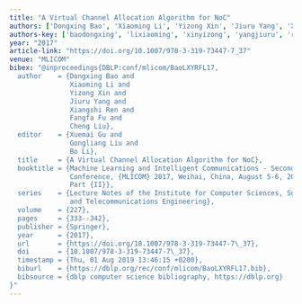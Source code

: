 ```yaml
---
title: "A Virtual Channel Allocation Algorithm for NoC"
authors: ['Dongxing Bao', 'Xiaoming Li', 'Yizong Xin', 'Jiuru Yang', 'Xiangshi Ren', 'Fangfa Fu', 'Cheng Liu']
authors-key: ['baodongxing', 'lixiaoming', 'xinyizong', 'yangjiuru', 'renxiangshi', 'fufangfa', 'liucheng']
year: "2017"
article-link: "https://doi.org/10.1007/978-3-319-73447-7_37"
venue: "MLICOM"
bibex: "@inproceedings{DBLP:conf/mlicom/BaoLXYRFL17,
  author    = {Dongxing Bao and
               Xiaoming Li and
               Yizong Xin and
               Jiuru Yang and
               Xiangshi Ren and
               Fangfa Fu and
               Cheng Liu},
  editor    = {Xuemai Gu and
               Gongliang Liu and
               Bo Li},
  title     = {A Virtual Channel Allocation Algorithm for NoC},
  booktitle = {Machine Learning and Intelligent Communications - Second International
               Conference, {MLICOM} 2017, Weihai, China, August 5-6, 2017, Proceedings,
               Part {II}},
  series    = {Lecture Notes of the Institute for Computer Sciences, Social Informatics
               and Telecommunications Engineering},
  volume    = {227},
  pages     = {333--342},
  publisher = {Springer},
  year      = {2017},
  url       = {https://doi.org/10.1007/978-3-319-73447-7\_37},
  doi       = {10.1007/978-3-319-73447-7\_37},
  timestamp = {Thu, 01 Aug 2019 13:46:15 +0200},
  biburl    = {https://dblp.org/rec/conf/mlicom/BaoLXYRFL17.bib},
  bibsource = {dblp computer science bibliography, https://dblp.org}
}"
---
```

